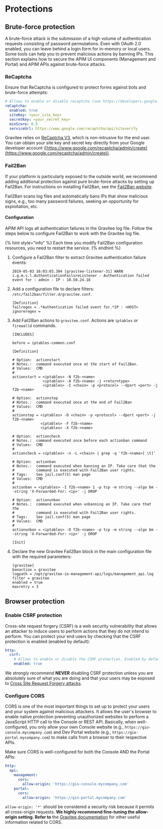 # Protections

## Brute-force protection

A brute-force attack is the submission of a high volume of authentication requests consisting of password permutations. Even with OAuth 2.0 enabled, you can leave behind a login form for in-memory or local users. Some tools can help you to prevent malicious actions by banning IPs. This section explains how to secure the APIM UI components (Management and Portal) and APIM APIs against brute-force attacks.&#x20;

### ReCaptcha

Ensure that ReCaptcha is configured to protect forms against bots and brute-force attempts:

```yaml
# Allows to enable or disable recaptcha (see https://developers.google.com/recaptcha/docs/v3). Currently, it only affect the user registration route.
reCaptcha:
  enabled: true
  siteKey: <your_site_key>
  secretKey: <your_secret_key>
  minScore: 0.5
  serviceUrl: https://www.google.com/recaptcha/api/siteverify
```

Gravitee relies on [ReCaptcha V3](https://developers.google.com/recaptcha/docs/v3?hl=en), which is non-intrusive for the end user. You can obtain your site key and secret key directly from your Google developer account ([https://www.google.com/recaptcha/admin/create](https://www.google.com/recaptcha/admin/create)).

### Fail2Ban

If your platform is particularly exposed to the outside world, we recommend adding additional protection against pure brute-force attacks by setting up Fail2Ban. For instructions on installing Fail2Ban, see the [Fail2Ban website](https://www.fail2ban.org).

Fail2Ban scans log files and automatically bans IPs that show malicious signs, e.g., too many password failures, seeking an opportunity for exploitation, etc.&#x20;

#### **Configuration**

APIM API logs all authentication failures in the Gravitee log file. Follow the steps below to configure Fail2Ban to work with the Gravitee log file.

{% hint style="info" %}
Each time you modify Fail2Ban configuration resources, you need to restart the service.
{% endhint %}

1.  Configure a Fail2Ban filter to extract Gravitee authentication failure events:

    ```
    2019-05-03 16:03:03.304 [gravitee-listener-31] WARN  i.g.m.s.l.AuthenticationFailureListener - Authentication failed event for : admin - IP : 10.50.24.18
    ```
2.  Add a configuration file to declare filters: `/etc/fail2ban/filter.d/gravitee.conf`.

    ```
    [Definition]
    failregex = .*Authentication failed event for.*IP : <HOST>
    ignoreregex =
    ```
3.  Add Fail2Ban actions to `gravitee.conf`. Actions are `iptables` or `firewalld` commands.

    ```
    [INCLUDES]

    before = iptables-common.conf

    [Definition]

    # Option:  actionstart
    # Notes.:  command executed once at the start of Fail2Ban.
    # Values:  CMD
    #
    actionstart = <iptables> -N f2b-<name>
                  <iptables> -A f2b-<name> -j <returntype>
                  <iptables> -I <chain> -p <protocol> --dport <port> -j f2b-<name>

    # Option:  actionstop
    # Notes.:  command executed once at the end of Fail2Ban
    # Values:  CMD
    #
    actionstop = <iptables> -D <chain> -p <protocol> --dport <port> -j f2b-<name>
                 <iptables> -F f2b-<name>
                 <iptables> -X f2b-<name>

    # Option:  actioncheck
    # Notes.:  command executed once before each actionban command
    # Values:  CMD
    #
    actioncheck = <iptables> -n -L <chain> | grep -q 'f2b-<name>[ \t]'

    # Option:  actionban
    # Notes.:  command executed when banning an IP. Take care that the
    #          command is executed with Fail2Ban user rights.
    # Tags:    See jail.conf(5) man page
    # Values:  CMD
    #
    actionban = <iptables> -I f2b-<name> 1 -p tcp -m string --algo bm --string 'X-Forwarded-For: <ip>' -j DROP

    # Option:  actionunban
    # Notes.:  command executed when unbanning an IP. Take care that the
    #          command is executed with Fail2Ban user rights.
    # Tags:    See jail.conf(5) man page
    # Values:  CMD
    #
    actionunban = <iptables> -D f2b-<name> -p tcp -m string --algo bm --string 'X-Forwarded-For: <ip>' -j DROP

    [Init]
    ```
4.  Declare the new Gravitee Fail2Ban block in the main configuration file with the required parameters:

    ```
    [gravitee]
    banaction = gravitee
    logpath = /opt/gravitee-io-management-api/logs/management_api.log
    filter = gravitee
    enabled = true
    maxretry = 3
    ```

## Browser protection

### Enable CSRF protection

Cross-site request forgery (CSRF) is a web security vulnerability that allows an attacker to induce users to perform actions that they do not intend to perform. You can protect your end users by checking that the CSRF protection is enabled (enabled by default):

```yaml
http: 
  csrf:
    # Allows to enable or disable the CSRF protection. Enabled by default.
    enabled: true
```

We strongly recommend **NEVER** disabling CSRF protection unless you are absolutely sure of what you are doing and that your users may be exposed to [Cross Site Request Forgery attacks](https://fr.wikipedia.org/wiki/Cross-site_request_forgery).

### Configure CORS

CORS is one of the most important things to set up to protect your users and your system against malicious attackers. It allows the user's browser to enable native protection preventing unauthorized websites to perform a JavaScript HTTP call to the Console or REST API. Basically, when well-configured, you only allow your own Console website (e.g., `https://gio-console.mycompany.com`) and Dev Portal website (e.g., `https://gio-portal.mycompany.com`) to make calls from a browser to their respective APIs.

Make sure CORS is well-configured for both the Console AND the Portal APIs:

```yaml
http:
  api:
    management:
      cors:
        allow-origin: 'https://gio-console.mycompany.com'
    portal:
      cors:
        allow-origin: 'https://gio-portal.mycompany.com'
```

`allow-origin: '*'` should be considered a security risk because it permits all cross-origin requests. **We highly recommend fine-tuning the allow-origin setting. Refer to** the [Gravitee documentation](https://documentation.gravitee.io/apim/getting-started/configuration/configure-apim-management-api/internal-api#cors-configuration) for other useful information related to CORS.
